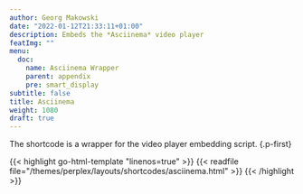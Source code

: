 ```yaml
---
author: Georg Makowski
date: "2022-01-12T21:33:11+01:00"
description: Embeds the *Asciinema* video player
featImg: ""
menu:
  doc:
    name: Asciinema Wrapper
    parent: appendix
    pre: smart_display
subtitle: false
title: Asciinema
weight: 1080
draft: true
---
```


The shortcode is a wrapper for the video player embedding script.
{.p-first} <!--more-->

{{< highlight go-html-template "linenos=true" >}}
{{< readfile file="/themes/perplex/layouts/shortcodes/asciinema.html" >}}
{{< /highlight >}}
